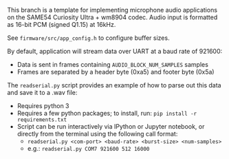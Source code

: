 This branch is a template for implementing microphone audio applications on the
SAME54 Curiosity Ultra + wm8904 codec. Audio input is formatted as 16-bit PCM
(signed Q1.15) at 16kHz.

See `firmware/src/app_config.h` to configure buffer sizes.

By default, application will stream data over UART at a baud rate of 921600:

* Data is sent in frames containing `AUDIO_BLOCK_NUM_SAMPLES` samples
* Frames are separated by a header byte (0xa5) and footer byte (0x5a)

The `readserial.py` script provides an example of how to parse out this data and
save it to a .wav file:

* Requires python 3
* Requires a few python packages; to install, run: `pip install -r requirements.txt`
* Script can be run interactively via IPython or Jupyter notebook, or directly
  from the terminal using the following call format:
  * `readserial.py <com-port> <baud-rate> <burst-size> <num-samples>`
  * e.g.: `readserial.py COM7 921600 512 16000`
